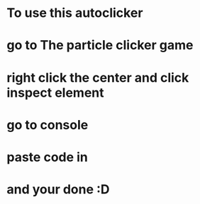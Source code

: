 # To use this autoclicker
# go to The particle clicker game
# right click the center and click inspect element
# go to console
# paste code in
# and your done :D
